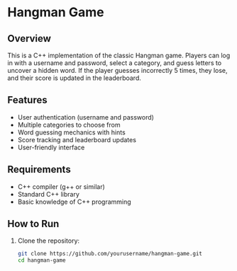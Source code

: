 # Hangman Game

## Overview
This is a C++ implementation of the classic Hangman game. Players can log in with a username and password, select a category, and guess letters to uncover a hidden word. If the player guesses incorrectly 5 times, they lose, and their score is updated in the leaderboard.

## Features
- User authentication (username and password)
- Multiple categories to choose from
- Word guessing mechanics with hints
- Score tracking and leaderboard updates
- User-friendly interface

## Requirements
- C++ compiler (g++ or similar)
- Standard C++ library
- Basic knowledge of C++ programming

## How to Run
1. Clone the repository:
   ```bash
   git clone https://github.com/yourusername/hangman-game.git
   cd hangman-game
   ```
